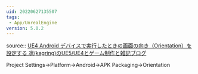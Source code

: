 ```yaml
---
uid: 20220627135507
tags:
 - App/UnrealEngine
version: 5.0.2
---
```


source:: [UE4 Android デバイスで実行したときの画面の向き（Orientation）を設定する 凛(kagring)のUE5/UE4とゲーム制作と雑記ブログ](http://kagring.blog.fc2.com/blog-entry-479.html)

Project Settings→Platform→Android→APK Packaging→Orientation